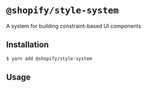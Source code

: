 # `@shopify/style-system`

A system for building constraint-based UI components

## Installation

```bash
$ yarn add @shopify/style-system
```

## Usage
